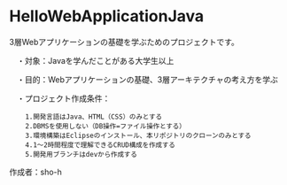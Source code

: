 # HelloWebApplicationJava
3層Webアプリケーションの基礎を学ぶためのプロジェクトです。

　・対象：Javaを学んだことがある大学生以上

　・目的：Webアプリケーションの基礎、3層アーキテクチャの考え方を学ぶ

　・プロジェクト作成条件：

		1.開発言語はJava、HTML（CSS）のみとする
		2.DBMSを使用しない（DB操作=ファイル操作とする）
		3.環境構築はEclipseのインストール、本リポジトリのクローンのみとする
		4.1～2時間程度で理解できるCRUD構成を作成する
		5.開発用ブランチはdevから作成する

作成者：sho-h